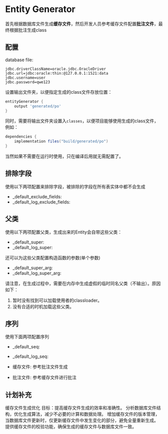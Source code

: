 # Entity Generator

首先根据数据库文件生成**缓存文件**，然后开发人员参考缓存文件配置**批注文件**，最终根据批注生成class

## 配置
database file:
```properties
jdbc.driverClassName=oracle.jdbc.OracleDriver
jdbc.url=jdbc:oracle:thin:@127.0.0.1:1521:data
jdbc.username=user
jdbc.password=qwe123
```

设置输出文件夹，以便指定生成的class文件存放位置：
```groovy
entityGenerator {
	output 'generated/po'
}
```
同时，需要将输出文件夹设置入`classes`，以便项目能够使用生成的class文件，例如：
```groovy
dependencies {
    implementation files("build/generated/po")
}
```
当然如果不需要在运行时使用，只在编译后用就无需配置了。

## 排除字段
使用以下两项配置来排除字段，被排除的字段在所有表实体中都不会生成
- _default_exclude_fields:
- _default_log_exclude_fields:

## 父类
使用以下两项配置父类，生成出来的Entity会自带这些父类：
- _default_super:
- _default_log_super:

还可以为这些父类配置构造函数的参数(单个参数)
- _default_super_arg:
- _default_log_super_arg:

请注意，在生成过程中，需要在内存中生成虚假的临时同名父类（不输出）。原因如下：
1. 暂时没有找到可以加载使用者的classloader。
2. 没有合适的时机加载这些父类。

## 序列
使用下面两项配置序列
- _default_seq:
- _default_log_seq:

- 缓存文件: 参考批注文件生成
- 批注文件: 参考缓存文件进行批注

## 计划补充
缓存文件生成优化
目标：提高缓存文件生成的效率和准确性。
分析数据库文件结构，优化生成算法，减少不必要的计算和数据处理。
增加缓存文件的版本管理，当数据库文件更新时，仅更新缓存文件中发生变化的部分，避免全量重新生成。
提供缓存文件的校验功能，确保生成的缓存文件与数据库文件一致。
